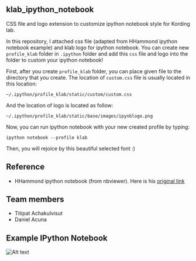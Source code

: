 klab_ipython_notebook
--------------------
CSS file and logo extension to customize ipython notebook style for Kording lab.

In this repository, I attached css file (adapted from HHammond ipython notebook example) and klab logo for ipython notebook. You can create new `profile_klab` folder in `.ipython` folder and add this `css` file and logo into the folder to custom your ipython notebook!

First, after you create `profile_klab` folder, you can place given file to the directory that you create. The location of `custom.css` file is usually located in this location:

`~/.ipython/profile_klab/static/custom/custom.css`

And the location of logo is located as follow:

`~/.ipython/profile_klab/static/base/images/ipynblogo.png`

Now, you can run ipython notebook with your new created profile by typing:

`ipython notebook --profile klab`

Then, you will rejoice by this beautiful selected font :)

Reference
----------
* HHammond ipython notebook (from nbviewer). Here is his [original link](http://nbviewer.ipython.org/gist/HHammond/7a78d35b34d85406aa60)

Team members
----------
* Titipat Achakulvisut
* Daniel Acuna

Example IPython Notebook
----------
![Alt text](https://github.com/titipata/klab_ipython_notebook/blob/master/notebook_example.png "Example Notebook")

